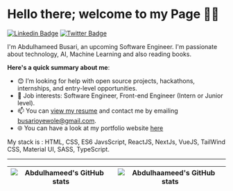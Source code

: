 # Hello there; welcome to my Page 👋🏾

[![Linkedin Badge](https://img.shields.io/badge/-larmideh-blue?style=for-the-badge&logo=Linkedin&logoColor=white&link=https://www.linkedin.com/in/larmideh)](https://www.linkedin.com/in/larmideh) [![Twitter Badge](https://img.shields.io/badge/-@0x_larmideh-1ca0f1?style=for-the-badge&logo=twitter&logoColor=white&link=https://twitter.com/0x_larmideh)](https://twitter.com/0x_larmideh)

I'm Abdulhameed Busari, an upcoming Software Engineer. I'm passionate about technology, AI, Machine Learning and also reading books. 

**Here's a quick summary about me**:

- 😊 I’m looking for help with open source projects, hackathons, internships, and entry-level opportunities.
- 💼 Job interests: Software Engineer, Front-end Engineer (Intern or Junior level).
- 📫 You can [view my resume](https://drive.google.com/file/d/1gR_TZ48EIYQXOIVzMHYOKbfulEGl6OGV/view?usp=drive_link) and contact me by emailing busarioyewole@gmail.com.
- 🌐 You can have a look at my portfolio website [here](https://larmideh.vercel.app/)

My stack is : HTML, CSS, ES6 JavsScript, ReactJS, NextJs, VueJS, TailWind CSS, Material UI, SASS, TypeScript.

---

| <img align="center" src="https://github-readme-stats.vercel.app/api?username=0xlarmideh&show_icons=true&include_all_commits=true&hide_border=true" alt="Abdulhameed's GitHub stats" /> | <img align="center" src="https://github-readme-stats.vercel.app/api/top-langs/?username=0xlarmideh&langs_count=8&layout=compact&hide_border=true" alt="Abdulhaameed's GitHub stats" /> |
| ------------- | ------------- |
